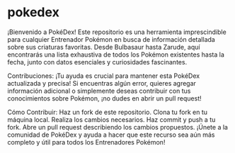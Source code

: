 # pokedex
¡Bienvenido a PokéDex! Este repositorio es una herramienta imprescindible para cualquier Entrenador Pokémon en busca de información detallada sobre sus criaturas favoritas. Desde Bulbasaur hasta Zarude, aquí encontrarás una lista exhaustiva de todos los Pokémon existentes hasta la fecha, junto con datos esenciales y curiosidades fascinantes.

Contribuciones:
¡Tu ayuda es crucial para mantener esta PokéDex actualizada y precisa! Si encuentras algún error, quieres agregar información adicional o simplemente deseas contribuir con tus conocimientos sobre Pokémon, ¡no dudes en abrir un pull request!

Cómo Contribuir:
Haz un fork de este repositorio.
Clona tu fork en tu máquina local.
Realiza los cambios necesarios.
Haz commit y push a tu fork.
Abre un pull request describiendo los cambios propuestos.
¡Únete a la comunidad de PokéDex y ayuda a hacer que este recurso sea aún más completo y útil para todos los Entrenadores Pokémon!
